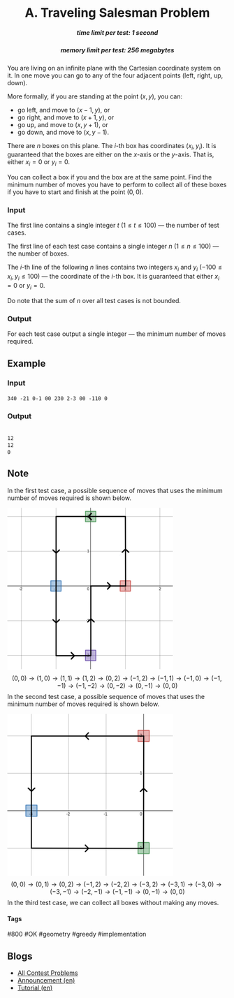 <h1 style='text-align: center;'> A. Traveling Salesman Problem</h1>

<h5 style='text-align: center;'>time limit per test: 1 second</h5>
<h5 style='text-align: center;'>memory limit per test: 256 megabytes</h5>

You are living on an infinite plane with the Cartesian coordinate system on it. In one move you can go to any of the four adjacent points (left, right, up, down).

More formally, if you are standing at the point $(x, y)$, you can: 

* go left, and move to $(x - 1, y)$, or
* go right, and move to $(x + 1, y)$, or
* go up, and move to $(x, y + 1)$, or
* go down, and move to $(x, y - 1)$.

There are $n$ boxes on this plane. The $i$-th box has coordinates $(x_i,y_i)$. It is guaranteed that the boxes are either on the $x$-axis or the $y$-axis. That is, either $x_i=0$ or $y_i=0$.

You can collect a box if you and the box are at the same point. Find the minimum number of moves you have to perform to collect all of these boxes if you have to start and finish at the point $(0,0)$.

### Input

The first line contains a single integer $t$ ($1 \le t \le 100$) — the number of test cases.

The first line of each test case contains a single integer $n$ ($1 \le n \le 100$) — the number of boxes.

The $i$-th line of the following $n$ lines contains two integers $x_i$ and $y_i$ ($-100 \le x_i, y_i \le 100$) — the coordinate of the $i$-th box. It is guaranteed that either $x_i=0$ or $y_i=0$.

Do note that the sum of $n$ over all test cases is not bounded.

### Output

For each test case output a single integer — the minimum number of moves required.

## Example

### Input


```text
340 -21 0-1 00 230 2-3 00 -110 0
```
### Output

```text

12
12
0

```
## Note

In the first test case, a possible sequence of moves that uses the minimum number of moves required is shown below.

 ![](images/c123b61473cd40ad008be769cb8c6c4b40bed43b.png) $$(0,0) \to (1,0) \to (1,1) \to (1, 2) \to (0,2) \to (-1,2) \to (-1,1) \to (-1,0) \to (-1,-1) \to (-1,-2) \to (0,-2) \to (0,-1) \to (0,0)$$ In the second test case, a possible sequence of moves that uses the minimum number of moves required is shown below.

 ![](images/be215267232d4ce410faf437f6516dfc445f4232.png) $$(0,0) \to (0,1) \to (0,2) \to (-1, 2) \to (-2,2) \to (-3,2) \to (-3,1) \to (-3,0) \to (-3,-1) \to (-2,-1) \to (-1,-1) \to (0,-1) \to (0,0)$$ In the third test case, we can collect all boxes without making any moves.



#### Tags 

#800 #OK #geometry #greedy #implementation 

## Blogs
- [All Contest Problems](../Codeforces_Round_812_(Div._2).md)
- [Announcement (en)](../blogs/Announcement_(en).md)
- [Tutorial (en)](../blogs/Tutorial_(en).md)
